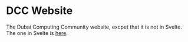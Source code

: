 # DCC Website
The Dubai Computing Community website, excpet that it is not in Svelte. The one in Svelte is [here](https://github.com/DubaiComputingCommunity/website).
